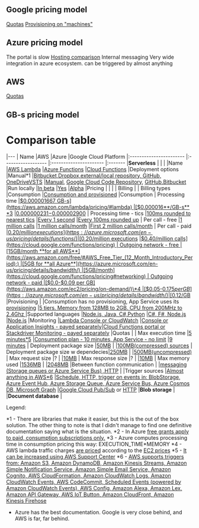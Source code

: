 
## Google pricing model

[Quotas](https://cloud.google.com/functions/quotas)
[Provisioning on "machines"](https://cloud.google.com/functions/pricing#compute_time)

## Azure pricing model

The portal is slow
[Hosting comparison](https://docs.microsoft.com/en-us/azure/azure-functions/functions-scale) 
Internal messaging
Very wide integration in azure ecosystem. can be triggered by almost anything


## AWS

[Quotas](http://docs.aws.amazon.com/lambda/latest/dg/limits.html#limits-list)
## GB-s pricing model


# Comparison table

|---
| Name                			|AWS    																									|Azure																																		|Google Cloud Platform
|:-----------------------		|:------------------																						|:----------------------																													|:-------
|**Serverless**             	|																											|																																			|
|Name							|[AWS Lambda](https://aws.amazon.com/lambda)																|[Azure Functions](https://azure.microsoft.com/en-us/services/functions/)																	|[Cloud Functions](https://cloud.google.com/functions/)
|Deployment options   			|Manual\*1     																								|[Bitbucket,Dropbox,external/local repository, GitHub, OneDriveVSTS](https://docs.microsoft.com/en-us/azure/azure-functions/functions-continuous-deployment) 																			|[Manual](https://cloud.google.com/functions/docs/deploying/filesystem), [Google Cloud Code Repository](https://cloud.google.com/source-repositories/docs/), [GitHub,Bitbucket](https://cloud.google.com/source-repositories/docs/connecting-hosted-repositories)
|Run locally					|[In beta](http://docs.aws.amazon.com/lambda/latest/dg/test-sam-local.html) 								|[Yes](https://docs.microsoft.com/en-us/azure/azure-functions/functions-run-local)															|[Alpha](https://cloud.google.com/functions/docs/emulator)
|Pricing						|																											|																																			|
|	Billing 					|
|		Billing types			|Consumption																								|[Consumption and provisioned](https://docs.microsoft.com/en-us/azure/azure-functions/functions-scale)										|Consumption
|		Processing time			|[$0.000001667 GB-s](https://aws.amazon.com/lambda/pricing/#lambda)											|[$0.000016**/GB-s** \*3](https://azure.microsoft.com/en-us/pricing/details/functions/)														|[$0.000000231-$0.000002900](https://cloud.google.com/functions/pricing#compute_time)
|		Processing time - tics	|[100ms rounded to nearest tics](https://aws.amazon.com/lambda/pricing/#duration)							|[Every 1 second](https://azure.microsoft.com/en-us/pricing/details/functions/)																|[Every 100ms rounded up](https://cloud.google.com/functions/pricing#invocations)
|		Per call - free			|[1 million calls](https://aws.amazon.com/lambda/pricing/#lambda)											|[1 million calls/month](https://azure.microsoft.com/en-us/pricing/details/functions/)														|[First 2 million calls/month](https://cloud.google.com/functions/pricing#invocations)
|		Per call - paid			|[$0.20/million executions](https://azure.microsoft.com/en-us/pricing/details/functions/)					|[$0.20/million executions](https://azure.microsoft.com/en-us/pricing/details/functions/)													|[$0.40/million calls](https://cloud.google.com/functions/pricing)
|		Outgoing network - free	|[15GB/month **for all AWS**](https://aws.amazon.com/free/#AWS_Free_Tier_(12_Month_Introductory_Period):)	|[5GB for **all Azure**](https://azure.microsoft.com/en-us/pricing/details/bandwidth/)														|[5GB/month](https://cloud.google.com/functions/pricing#networking)
|		Outgoing network - paid	|[$0.0-$0.09 per GB](https://aws.amazon.com/ec2/pricing/on-demand/)\*4										|[$0.05-$0.175 per GB](https://azure.microsoft.com/en-us/pricing/details/bandwidth/)														|[$0.12/GB](https://cloud.google.com/functions/pricing#networking) 
|Provisioning					|																											|Consumption has no provisioning, App Service uses its [provisioning](https://docs.microsoft.com/en-us/azure/app-service/environment/app-service-web-scale-a-web-app-in-an-app-service-environment)							|[5 tiers. Memory from 128MB to 2GB. CPU from 200MHz to 2.4Ghz ](https://cloud.google.com/functions/pricing#compute_time)
|Supported languages			|[Node.js, Java, C#,Python](http://docs.aws.amazon.com/lambda/latest/dg/lambda-app.html#lambda-app-author)	|[C#, F#, Node.js](https://docs.microsoft.com/en-us/azure/azure-functions/functions-create-first-azure-function)							|[Node.js](https://cloud.google.com/functions/docs/writing/)
|Monitoring						|[Lambda Console or CloudWatch](http://docs.aws.amazon.com/lambda/latest/dg/monitoring-functions-access-metrics.html) |[Console or Application Insights - payed separately](https://docs.microsoft.com/en-us/azure/azure-functions/functions-monitoring)|[Cloud Functions portal or Stackdriver Monitoring - payed separately](https://cloud.google.com/functions/docs/monitoring/)
|Quotas							|
|	Max execution time			|[5 minutes\*5](http://docs.aws.amazon.com/lambda/latest/dg/limits.html#limits-list)						|[Consumption plan - 10 minutes, App Service - no limit](https://docs.microsoft.com/en-us/azure/azure-functions/functions-scale) 			|[9 minutes](https://cloud.google.com/functions/quotas)
|	Deployment package size		|[50MB](http://docs.aws.amazon.com/lambda/latest/dg/limits.html#limits-list)								|																																			|[100MB(compressed) sources](https://cloud.google.com/functions/quotas#resource_limits)
|	Deployment package size w dependecies|[250MB](http://docs.aws.amazon.com/lambda/latest/dg/limits.html#limits-list)						|																																			|[500MB(uncompressed)](https://cloud.google.com/functions/quotas#resource_limits)
|	Max request size			|?																											|																																			|[10MB](https://cloud.google.com/functions/quotas#resource_limits)
|	Max response size			|?																											|																																			|[10MB](https://cloud.google.com/functions/quotas#resource_limits)
|	Max memory used				|[1536MB](http://docs.aws.amazon.com/lambda/latest/dg/limits.html#limits-list)								|																																			|[2048MB](https://cloud.google.com/functions/pricing#compute_time)
|Between function communication	|																											|[messaging (Storage queues or Azure Service Bus) ,HTTP](https://docs.microsoft.com/en-us/azure/azure-functions/functions-best-practices)	|[]()
|Trigger sources				|[Almost anything in AWS\*6](http://docs.aws.amazon.com/lambda/latest/dg/invoking-lambda-function.html)		|[Schedule, HTTP, trigger on events in: BlobStorage, Azure Event Hub, Azure Storage Queue, Azure Service Bus, Azure Cosmos DB, Microsoft Graph](https://docs.microsoft.com/en-us/azure/azure-functions/functions-triggers-bindings) |[Google Cloud Pub/Sub](https://cloud.google.com/functions/docs/writing/background) or [HTTP](https://cloud.google.com/functions/docs/writing/http)
|**Blob storage**
|
|**Document database**
|


Legend:

\*1 - There are libraries that make it easier, but this is the out of the box solution. The other thing to note is that I didn't manage to find one definitive documentation saying what is the situation.
\*2 - In Azure [free grants apply to paid, consumption subscriptions only.](https://azure.microsoft.com/en-us/pricing/details/functions/)
\*3 - Azure computes processing time in consumption pricing this way: EXECUTION_TIME\*MEMORY 
\*4 - AWS lambda traffic charges [are priced](https://aws.amazon.com/lambda/pricing/#Additional_Charges) according to the [EC2 prices](https://aws.amazon.com/ec2/pricing/on-demand/)
\*5 - [It can be increased using AWS Support Center](http://docs.aws.amazon.com/lambda/latest/dg/limits.html#limits-list)
\*6 - [AWS supports triggers from: Amazon S3, Amazon DynamoDB, Amazon Kinesis Streams, Amazon Simple Notification Service, Amazon Simple Email Service, Amazon Cognito, AWS CloudFormation, Amazon CloudWatch Logs, Amazon CloudWatch Events, AWS CodeCommit, Scheduled Events (powered by Amazon CloudWatch Events), AWS Config, Amazon Alexa, Amazon Lex, Amazon API Gateway, AWS IoT Button, Amazon CloudFront, Amazon Kinesis Firehose](http://docs.aws.amazon.com/lambda/latest/dg/invoking-lambda-function.html)

- Azure has the best documentation. Google is very close behind, and AWS is far, far behind.